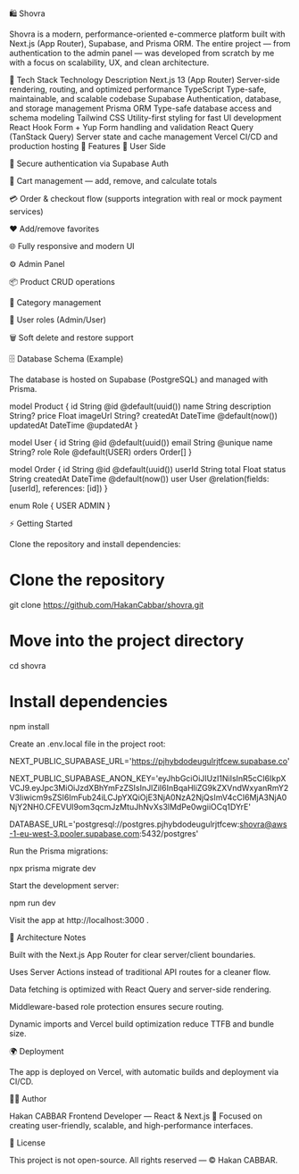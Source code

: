 🛍️ Shovra

Shovra is a modern, performance-oriented e-commerce platform built with Next.js (App Router), Supabase, and Prisma ORM.
The entire project — from authentication to the admin panel — was developed from scratch by me with a focus on scalability, UX, and clean architecture.

🚀 Tech Stack
Technology	Description
Next.js 13 (App Router)	Server-side rendering, routing, and optimized performance
TypeScript	Type-safe, maintainable, and scalable codebase
Supabase	Authentication, database, and storage management
Prisma ORM	Type-safe database access and schema modeling
Tailwind CSS	Utility-first styling for fast UI development
React Hook Form + Yup	Form handling and validation
React Query (TanStack Query)	Server state and cache management
Vercel	CI/CD and production hosting
🧩 Features
👤 User Side

🔐 Secure authentication via Supabase Auth

🛒 Cart management — add, remove, and calculate totals

💳 Order & checkout flow (supports integration with real or mock payment services)

❤️ Add/remove favorites

🌐 Fully responsive and modern UI

⚙️ Admin Panel

📦 Product CRUD operations

🧾 Category management

👥 User roles (Admin/User)

🗑️ Soft delete and restore support

🗄️ Database Schema (Example)

The database is hosted on Supabase (PostgreSQL) and managed with Prisma.

model Product {
  id          String   @id @default(uuid())
  name        String
  description String?
  price       Float
  imageUrl    String?
  createdAt   DateTime @default(now())
  updatedAt   DateTime @updatedAt
}

model User {
  id       String  @id @default(uuid())
  email    String  @unique
  name     String?
  role     Role    @default(USER)
  orders   Order[]
}

model Order {
  id        String    @id @default(uuid())
  userId    String
  total     Float
  status    String
  createdAt DateTime  @default(now())
  user      User      @relation(fields: [userId], references: [id])
}

enum Role {
  USER
  ADMIN
}

⚡ Getting Started

Clone the repository and install dependencies:

# Clone the repository
git clone https://github.com/HakanCabbar/shovra.git

# Move into the project directory
cd shovra

# Install dependencies
npm install


Create an .env.local file in the project root:

NEXT_PUBLIC_SUPABASE_URL='https://pjhybdodeugulrjtfcew.supabase.co'

NEXT_PUBLIC_SUPABASE_ANON_KEY='eyJhbGciOiJIUzI1NiIsInR5cCI6IkpXVCJ9.eyJpc3MiOiJzdXBhYmFzZSIsInJlZiI6InBqaHliZG9kZXVndWxyanRmY2V3Iiwicm9sZSI6ImFub24iLCJpYXQiOjE3NjA0NzA2NjQsImV4cCI6MjA3NjA0NjY2NH0.CFEVUl9om3qcmJzMtuJhNvXs3lMdPe0wgiiOCq1DYrE'

DATABASE_URL='postgresql://postgres.pjhybdodeugulrjtfcew:shovra@aws-1-eu-west-3.pooler.supabase.com:5432/postgres'


Run the Prisma migrations:

npx prisma migrate dev


Start the development server:

npm run dev


Visit the app at http://localhost:3000
.

🧠 Architecture Notes

Built with the Next.js App Router for clear server/client boundaries.

Uses Server Actions instead of traditional API routes for a cleaner flow.

Data fetching is optimized with React Query and server-side rendering.

Middleware-based role protection ensures secure routing.

Dynamic imports and Vercel build optimization reduce TTFB and bundle size.

🌍 Deployment

The app is deployed on Vercel, with automatic builds and deployment via CI/CD.

👨‍💻 Author

Hakan CABBAR
Frontend Developer — React & Next.js
🎨 Focused on creating user-friendly, scalable, and high-performance interfaces.

📄 License

This project is not open-source.
All rights reserved — © Hakan CABBAR.
